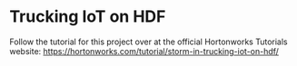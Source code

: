 # Trucking IoT on HDF

Follow the tutorial for this project over at the official Hortonworks Tutorials website: <https://hortonworks.com/tutorial/storm-in-trucking-iot-on-hdf/>
